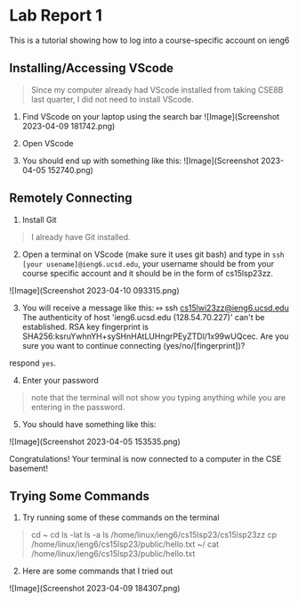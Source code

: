 Lab Report 1
============
This is a tutorial showing how to log into a course-specific account on ieng6


**Installing/Accessing VScode**
---

> Since my computer already had VScode installed from taking CSE8B last quarter, I did not need to install VScode.

1. Find VScode on your laptop using the search bar
![Image](Screenshot 2023-04-09 181742.png)

2. Open VScode

3. You should end up with something like this:
![Image](Screenshot 2023-04-05 152740.png)




**Remotely Connecting**
---
1. Install Git

> I already have Git installed. 


2. Open a terminal on VScode (make sure it uses git bash) and type in `ssh [your usename]@ieng6.ucsd.edu`, your username should be from your course specific account and it should be in the form of cs15lsp23zz.

![Image](Screenshot 2023-04-10 093315.png)

3. You will receive a message like this: 
⤇ ssh cs15lwi23zz@ieng6.ucsd.edu
The authenticity of host 'ieng6.ucsd.edu (128.54.70.227)' can't be established.
RSA key fingerprint is SHA256:ksruYwhnYH+sySHnHAtLUHngrPEyZTDl/1x99wUQcec.
Are you sure you want to continue connecting (yes/no/[fingerprint])? 

respond `yes`.

4. Enter your password 
> note that the terminal will not show you typing anything while you are entering in the password.

5. You should have something like this:

![Image](Screenshot 2023-04-05 153535.png)


Congratulations! Your terminal is now connected to a computer in the CSE basement!


**Trying Some Commands**
---
1. Try running some of these commands on the terminal
> cd ~
cd
ls -lat
ls -a
ls /home/linux/ieng6/cs15lsp23/cs15lsp23zz
cp /home/linux/ieng6/cs15lsp23/public/hello.txt ~/
cat /home/linux/ieng6/cs15lsp23/public/hello.txt

2. Here are some commands that I tried out

![Image](Screenshot 2023-04-09 184307.png)

